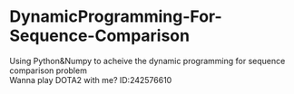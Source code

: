 # DynamicProgramming-For-Sequence-Comparison
Using Python&amp;Numpy to acheive the dynamic programming  for sequence comparison problem  
Wanna play DOTA2 with me?  ID:242576610
